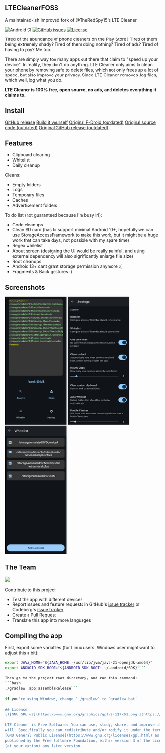 ## LTECleanerFOSS
A maintained-ish improved fork of @TheRedSpy15's LTE Cleaner

![Android CI](https://github.com/mdp43140/LTECleanerFOSS/workflows/Android%20CI/badge.svg)
[![GitHub issues](https://img.shields.io/github/issues/mdp43140/LTECleanerFOSS)](/issues)
[![License](https://img.shields.io/github/license/mdp43140/LTECleanerFOSS)](/blob/master/LICENSE)

Tired of the abundance of phone cleaners on the Play Store? Tired of
them being extremely shady? Tired of them doing nothing? Tired of ads?
Tired of having to pay? Me too.

There are simply way too many apps out there that claim to "speed up your device". In reality, they don't do anything.
LTE Cleaner only aims to clean your phone by removing safe to delete files, which not only frees up a lot of space, but also improve your privacy. Since LTE Cleaner removes .log files, which well, log what you do.

__LTE Cleaner is 100% free, open source, no ads, and deletes everything it claims to.__

## Install
[GitHub release](https://github.com/MDP43140/LTECleanerFOSS/releases)
[Build it yourself](#compiling-the-app)
[Original F-Droid (outdated)](https://f-droid.org/packages/theredspy15.ltecleanerfoss)
[Original source code (outdated)](https://github.com/theredspy15/LTECleanerFOSS)
[Original GitHub release (outdated)](https://github.com/theredspy15/LTECleanerFOSS)

## Features
- Clipboard clearing
- Whitelist
- Daily cleanup

Cleans:
- Empty folders
- Logs
- Temporary files
- Caches
- Advertisement folders

To do list (not guaranteed because i'm busy irl):
- Code cleanups
- Clean SD card (has to support minimal Android 10+, hopefully we can use StorageAccessFramework to make this work, but it might be a huge work that can take days, not possible with my spare time)
- Regex whilelist
- About screen (designing the UI would be really painful, and using external dependency will also significantly enlarge file size)
- Root cleanups
- Android 13+ cant grant storage permission anymore :(
- Fragments & Back gestures :)
<!-- Scan then clean, instead of doing both at the same time (atleast on some devices that i tested on, it lags when there is so many files)-->

## Screenshots
<img src="Screenshots/ui_main.png" width="200">
<img src="Screenshots/ui_settings.png" width="200">
<img src="Screenshots/ui_wl.png" width="200">

## The Team
<a href="https://github.com/mdp43140/LTECleanerFOSS/graphs/contributors">
	<img src="https://contrib.rocks/image?repo=mdp43140/LTECleanerFOSS" />
</a>

Contribute to this project:
- Test the app with different devices
- Report issues and feature requests in GitHub's [issue tracker](https://github.com/mdp43140/LTECleanerFOSS/issues) or Codeberg's [issue tracker](https://codeberg.org/mdp43140/LTECleanerFOSS/issues)
- Create a [Pull Request](https://opensource.guide/how-to-contribute/#opening-a-pull-request)
- Translate this app into more languages

## Compiling the app
First, export some variables (for Linux users. Windows user might want to adjust this a bit):
```bash
export JAVA_HOME="${JAVA_HOME:-/usr/lib/jvm/java-21-openjdk-amd64}"
export ANDROID_SDK_ROOT="${ANDROID_SDK_ROOT:-~/.android/SDK}"```

Then go to the project root directory, and run this command:
```bash
./gradlew :app:assembleRelease```

if you're using Windows, change `./gradlew` to `gradlew.bat`

## License
[![GNU GPL v3](https://www.gnu.org/graphics/gplv3-127x51.png)](https://www.gnu.org/licenses/gpl-3.0.en.html)

LTE Cleaner is Free Software: You can use, study, share, and improve it at
will. Specifically you can redistribute and/or modify it under the terms of the
[GNU General Public License](https://www.gnu.org/licenses/gpl.html) as
published by the Free Software Foundation, either version 3 of the License, or
(at your option) any later version.
